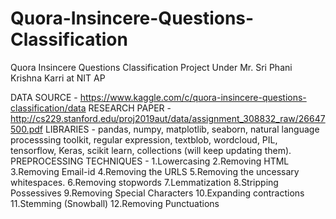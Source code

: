 # Quora-Insincere-Questions-Classification
Quora Insincere Questions Classification Project Under Mr. Sri Phani Krishna Karri at NIT AP

DATA SOURCE - https://www.kaggle.com/c/quora-insincere-questions-classification/data
RESEARCH PAPER - http://cs229.stanford.edu/proj2019aut/data/assignment_308832_raw/26647500.pdf
LIBRARIES - pandas, numpy, matplotlib, seaborn, natural language processsing toolkit, regular expression, textblob, wordcloud, PIL, tensorflow, Keras, scikit learn, collections (will keep updating them).
PREPROCESSING TECHNIQUES - 
1.Lowercasing
2.Removing HTML
3.Removing Email-id
4.Removing the URLS
5.Removing the uncessary whitespaces.
6.Removing stopwords
7.Lemmatization
8.Stripping Possessives
9.Removing Special Characters
10.Expanding contractions
11.Stemming (Snowball)
12.Removing Punctuations
          
